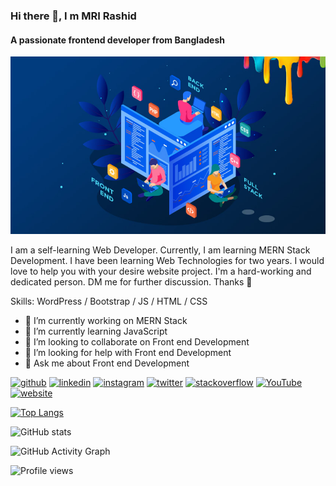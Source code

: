 ### Hi there 👋, I m MRI Rashid
#### A passionate frontend developer from Bangladesh
![A passionate frontend developer from Bangladesh](https://github.com/mrirashid/mrirashid/blob/main/full_front_back.jpg)

I am a self-learning Web Developer. Currently, I am learning MERN Stack Development. I have been learning Web Technologies for two years. I would love to help you with your desire website project. I'm a hard-working and dedicated person. DM me for further discussion.
Thanks 🖤

Skills: WordPress / Bootstrap / JS / HTML / CSS

- 🔭 I’m currently working on MERN Stack 
- 🌱 I’m currently learning JavaScript 
- 👯 I’m looking to collaborate on Front end Development 
- 🤔 I’m looking for help with Front end Development 
- 💬 Ask me about Front end Development 


[<img src='https://cdn.jsdelivr.net/npm/simple-icons@3.0.1/icons/github.svg' alt='github' height='40'>](https://github.com/mrirashid)  [<img src='https://cdn.jsdelivr.net/npm/simple-icons@3.0.1/icons/linkedin.svg' alt='linkedin' height='40'>](https://www.linkedin.com/in/mrirashid/)  [<img src='https://cdn.jsdelivr.net/npm/simple-icons@3.0.1/icons/instagram.svg' alt='instagram' height='40'>](https://www.instagram.com/mri_rashid/)  [<img src='https://cdn.jsdelivr.net/npm/simple-icons@3.0.1/icons/twitter.svg' alt='twitter' height='40'>](https://twitter.com/mri_rashid)  [<img src='https://cdn.jsdelivr.net/npm/simple-icons@3.0.1/icons/stackoverflow.svg' alt='stackoverflow' height='40'>](https://stackoverflow.com/users/13848120)  [<img src='https://cdn.jsdelivr.net/npm/simple-icons@3.0.1/icons/youtube.svg' alt='YouTube' height='40'>](https://www.youtube.com/channel/mrirashid)  [<img src='https://cdn.jsdelivr.net/npm/simple-icons@3.0.1/icons/icloud.svg' alt='website' height='40'>](mrirashid.github.io/portfolio/)  

[![Top Langs](https://github-readme-stats.vercel.app/api/top-langs/?username=mrirashid)](https://github.com/anuraghazra/github-readme-stats)

![GitHub stats](https://github-readme-stats.vercel.app/api?username=mrirashid&show_icons=true)  

![GitHub Activity Graph](https://activity-graph.herokuapp.com/graph?username=mrirashid)  

![Profile views](https://gpvc.arturio.dev/mrirashid)  
